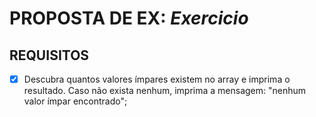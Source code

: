 # PROPOSTA DE EX: *Exercicio*
## REQUISITOS

- [x] Descubra quantos valores ímpares existem no array e imprima o resultado. Caso não exista nenhum, imprima a mensagem: "nenhum valor ímpar encontrado";